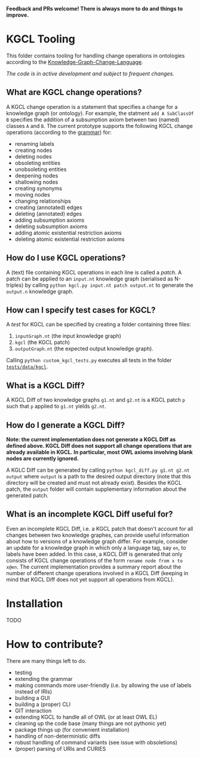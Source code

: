 **Feedback and PRs welcome! There is always more to do and things to improve.**

# KGCL Tooling
This folder contains tooling for handling change operations in ontologies according to the [Knowledge-Graph-Change-Language](https://cmungall.github.io/knowledge-graph-change-language/).

*The code is in active development and subject to frequent changes.*

## What are KGCL change operations?

A KGCL change operation is a statement that specifies a change for a knowledge graph (or ontology). 
For example, the statment `add A SubClassOf B` specifies the addition of a subsumption axiom between two (named) classes `A` and `B`.
The current prototype supports the following KGCL change operations (according to the [grammar](https://github.com/ckindermann/knowledge-graph-change-language/blob/parser/kgcl_tool/grammar/kgcl.lark)) for:
- renaming labels
- creating nodes
- deleting nodes
- obsoleting entities
- unobsoleting entities
- deepening nodes
- shallowing nodes
- creating synonyms
- moving nodes
- changing relationships 
- creating (annotated) edges
- deleting (annotated) edges
- adding subsumption axioms
- deleting subsumption axioms
- adding atomic existential restriction axioms
- deleting atomic existential restriction axioms 

## How do I use KGCL operations?

A (text) file containing KGCL operations in each line is called a _patch_. A patch can be applied to an `input.nt` knowledge graph (serialised as N-triples) by calling `python kgcl.py input.nt patch output.nt` to generate the `output.n` knowledge graph.
 
## How can I specify test cases for KGCL?

A _test_ for KGCL can be specified by creating a folder containing three files:
1. `inputGraph.nt` (the input knowledge graph)
2. `kgcl` (the KGCL patch)
3. `outputGraph.nt` (the expected output knowledge graph).  

Calling `python custom_kgcl_tests.py` executes all tests in the folder [`tests/data/kgcl`](https://github.com/ckindermann/knowledge-graph-change-language/tree/parser/kgcl_tool/tests/data/kgcl).

## What is a KGCL Diff?

A KGCL Diff of two knowledge graphs `g1.nt` and `g2.nt` is a KGCL patch `p` such that `p` applied to `g1.nt` yields `g2.nt`.

## How do I generate a KGCL Diff?

**Note: the current implementation does not generate a KGCL Diff as defined above. KGCL Diff does not support all change operations that are already available in KGCL. In particular, most OWL axioms involving blank nodes are currently ignored.**

A KGLC Diff can be generated by calling `python kgcl_diff.py g1.nt g2.nt output` where `output` is a path to the desired output directory (note that this directory will be created and must not already exist). Besides the KGCL patch, the `output` folder will contain supplementary information about the generated patch.

## What is an incomplete KGCL Diff useful for?

Even an incomplete KGCL Diff, i.e. a KGCL patch that doesn't account for all changes between two knowledge graphes, can provide useful information about how to versions of a knowledge graph differ.
For example, consider an update for a knowledge graph in which only a language tag, say `en`, to labels have been added. In this case, a KGCL Diff is generated that only consists of KGCL change operations
of the form `rename node from x to x@en`. The current implementation provides a summary report about the number of different change operations involved in a KGCL Diff (keeping in mind that KGCL Diff does not yet support all operations from KGCL).

# Installation

TODO

# How to contribute?

There are many things left to do. 
- testing
- extending the grammar
- making commands more user-friendly (i.e. by allowing the use of labels instead of IRIs)
- building a GUI 
- building a (proper) CLI
- GIT interaction
- extending KGCL to handle all of OWL (or at least OWL EL)
- cleaning up the code base (many things are not pythonic yet)
- package things up (for convenient installation)
- handling of non-deterministic diffs
- robust handling of command variants (see issue with obsoletions)
- (proper) parsing of URIs and CURIES 
